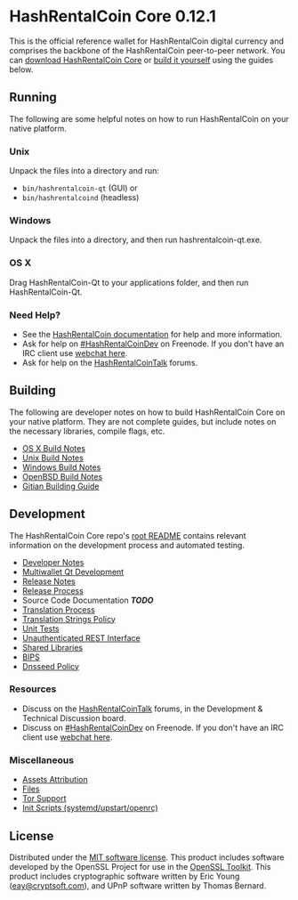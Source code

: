 HashRentalCoin Core 0.12.1
=====================

This is the official reference wallet for HashRentalCoin digital currency and comprises the backbone of the HashRentalCoin peer-to-peer network. You can [download HashRentalCoin Core](https://www.hashrentalcoin.org/downloads/) or [build it yourself](#building) using the guides below.

Running
---------------------
The following are some helpful notes on how to run HashRentalCoin on your native platform.

### Unix

Unpack the files into a directory and run:

- `bin/hashrentalcoin-qt` (GUI) or
- `bin/hashrentalcoind` (headless)

### Windows

Unpack the files into a directory, and then run hashrentalcoin-qt.exe.

### OS X

Drag HashRentalCoin-Qt to your applications folder, and then run HashRentalCoin-Qt.

### Need Help?

* See the [HashRentalCoin documentation](https://HashRentalCoinDev.atlassian.net/wiki/display/DOC)
for help and more information.
* Ask for help on [#HashRentalCoinDev](http://webchat.freenode.net?channels=HashRentalCoinDev) on Freenode. If you don't have an IRC client use [webchat here](http://webchat.freenode.net?channels=HashRentalCoinDev).
* Ask for help on the [HashRentalCoinTalk](https://hashrentalcointalk.org/) forums.

Building
---------------------
The following are developer notes on how to build HashRentalCoin Core on your native platform. They are not complete guides, but include notes on the necessary libraries, compile flags, etc.

- [OS X Build Notes](build-osx.md)
- [Unix Build Notes](build-unix.md)
- [Windows Build Notes](build-windows.md)
- [OpenBSD Build Notes](build-openbsd.md)
- [Gitian Building Guide](gitian-building.md)

Development
---------------------
The HashRentalCoin Core repo's [root README](/README.md) contains relevant information on the development process and automated testing.

- [Developer Notes](developer-notes.md)
- [Multiwallet Qt Development](multiwallet-qt.md)
- [Release Notes](release-notes.md)
- [Release Process](release-process.md)
- Source Code Documentation ***TODO***
- [Translation Process](translation_process.md)
- [Translation Strings Policy](translation_strings_policy.md)
- [Unit Tests](unit-tests.md)
- [Unauthenticated REST Interface](REST-interface.md)
- [Shared Libraries](shared-libraries.md)
- [BIPS](bips.md)
- [Dnsseed Policy](dnsseed-policy.md)

### Resources
* Discuss on the [HashRentalCoinTalk](https://hashrentalcointalk.org/) forums, in the Development & Technical Discussion board.
* Discuss on [#HashRentalCoinDev](http://webchat.freenode.net/?channels=HashRentalCoinDev) on Freenode. If you don't have an IRC client use [webchat here](http://webchat.freenode.net/?channels=HashRentalCoinDev).

### Miscellaneous
- [Assets Attribution](assets-attribution.md)
- [Files](files.md)
- [Tor Support](tor.md)
- [Init Scripts (systemd/upstart/openrc)](init.md)

License
---------------------
Distributed under the [MIT software license](http://www.opensource.org/licenses/mit-license.php).
This product includes software developed by the OpenSSL Project for use in the [OpenSSL Toolkit](https://www.openssl.org/). This product includes
cryptographic software written by Eric Young ([eay@cryptsoft.com](mailto:eay@cryptsoft.com)), and UPnP software written by Thomas Bernard.
